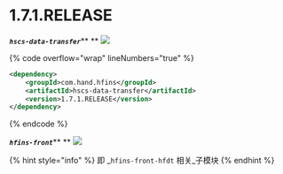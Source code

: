 # 1.7.1.RELEASE

_**`hscs-data-transfer`**_** ** ![](https://img.shields.io/badge/-1.7.1.RELEASE-brightgreen)

{% code overflow="wrap" lineNumbers="true" %}
```xml
<dependency>
    <groupId>com.hand.hfins</groupId>
    <artifactId>hscs-data-transfer</artifactId>
    <version>1.7.1.RELEASE</version>
</dependency>
```
{% endcode %}



_**`hfins-front`**_** ** ![](https://img.shields.io/badge/%E5%88%86%E6%94%AF-1.7.1.RELEASE-brightgreen?logo=gitlab)

{% hint style="info" %}
即 _`hfins-front-hfdt` 相关_子模块
{% endhint %}



